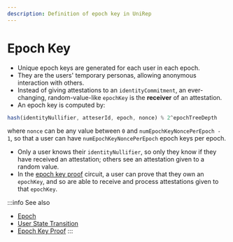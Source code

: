 ```yaml
---
description: Definition of epoch key in UniRep
---
```


# Epoch Key

* Unique epoch keys are generated for each user in each epoch.
* They are the users' temporary personas, allowing anonymous interaction with others.
* Instead of giving attestations to an `identityCommitment`, an ever-changing, random-value-like `epochKey` is the **receiver** of an attestation.
* An epoch key is computed by:

```typescript
hash(identityNullifier, atteserId, epoch, nonce) % 2^epochTreeDepth
```

where `nonce` can be any value between `0` and `numEpochKeyNoncePerEpoch - 1`, so that a user can have `numEpochKeyNoncePerEpoch` epoch keys per epoch.

* Only a user knows their `identityNullifier`, so only they know if they have received an attestation; others see an attestation given to a random value.
* In the [epoch key proof](../circuits-api/circuits#epoch-key-proof) circuit, a user can prove that they own an `epochKey`, and so are able to receive and process attestations given to that `epochKey`.

:::info
See also

* [Epoch](02-epoch.md)
* [User State Transition](05-user-state-transition.md)
* [Epoch Key Proof](../circuits-api/circuits.md#epoch-key-proof)
:::
